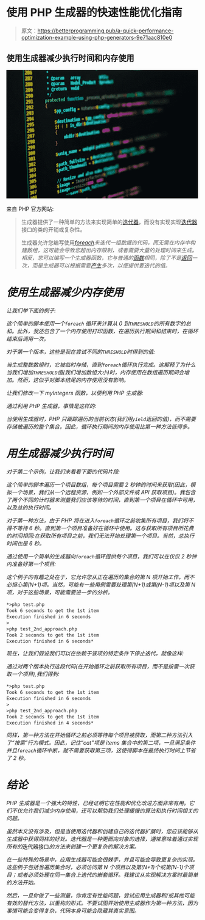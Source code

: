 # 使用 PHP 生成器的快速性能优化指南

> 原文：<https://betterprogramming.pub/a-quick-performance-optimization-example-using-php-generators-9e71aac810e0>

## 使用生成器减少执行时间和内存使用

![](img/3d96ece3e31258bb91abcfd279205626.png)

来自 PHP 官方网站:

> 生成器提供了一种简单的方法来实现简单的[迭代器](https://www.php.net/manual/en/language.oop5.iterations.php)，而没有实现实现[迭代器](https://www.php.net/manual/en/class.iterator.php)接口的类的开销或复杂性。
> 
> 生成器允许您编写使用[*foreach*](https://www.php.net/manual/en/control-structures.foreach.php)*来迭代一组数据的代码，而无需在内存中构建数组，这可能会导致您超出内存限制，或者需要大量的处理时间来生成。相反，您可以编写一个生成器函数，它与普通的[函数](https://www.php.net/manual/en/functions.user-defined.php)相同，除了不是[返回](https://www.php.net/manual/en/functions.returning-values.php)一次，而是生成器可以根据需要[产生](https://www.php.net/manual/en/language.generators.syntax.php#control-structures.yield)多次，以便提供要迭代的值。*

# *使用生成器减少内存使用*

*让我们举下面的例子:*

*这个简单的脚本使用一个`foreach` 循环来计算从 0 到`THRESHOLD`的所有数字的总和。此外，我还包含了一个内存使用打印函数，在遍历执行期间和结束时，在循环结束后调用一次。*

*对于第一个版本，这些是我在尝试不同的`THRESHOLD`时得到的值:*

*当生成整数数组时，它被临时存储，直到`foreach`循环执行完成。这解释了为什么当我们增加`THRESHOLD`值(我们增加数组大小)时，内存使用在数组遍历期间会增加。然而，这似乎对脚本结尾的内存使用没有影响。*

*让我们修改一下 *myIntegers* 函数，以便利用 PHP 生成器:*

*通过利用 PHP 生成器，事情是这样的:*

*当使用生成器时，PHP 只跟踪遍历的当前状态(我们用`yield`返回的值)，而不需要存储被遍历的整个集合。因此，循环执行期间的内存使用比第一种方法低得多。*

# ***用生成器减少执行时间***

*对于第二个示例，让我们来看看下面的代码片段:*

*这个简单的脚本遍历一个项目数组，每个项目需要 2 秒钟的时间来获取(因此，模拟一个场景，我们从一个远程资源，例如一个外部文件或 API 获取项目)。我包含了两个不同的计时器来测量我们应该等待的时间，直到第一个项目在循环中可用，以及总的执行时间。*

*对于第一种方法，由于 PHP 将在进入`foreach`循环之前收集所有项目，我们将不得不等待 6 秒。直到第一个项目准备好在循环中使用。这与获取所有项目所花费的时间相同:在获取所有项目之前，我们无法开始处理第一个项目。当然，总执行时间也是 6 秒。*

*通过使用一个简单的生成器向`foreach`循环提供每个项目，我们可以在仅仅 2 秒钟内准备好第一个项目:*

*这个例子的有趣之处在于，它允许您从正在遍历的集合的第 N 项开始工作，而不必担心第(N+1)项。当然，可能有一些用例需要处理第(N+1)或第(N-1)项以及第 N 项，对于这些场景，可能需要进一步的分析。*

```
*>php test.php
Took 6 seconds to get the 1st item
Execution finished in 6 seconds
>
>php test_2nd_approach.php
Took 2 seconds to get the 1st item
Execution finished in 6 seconds*
```

*现在，让我们假设我们可以在依赖于该项的特定条件下停止迭代，就像这样:*

*通过对两个版本执行这段代码(在开始循环之前获取所有项目，而不是按需一次获取一个项目),我们得到:*

```
*>php test.php
Took 6 seconds to get the 1st item
Execution finished in 6 seconds
>
>php test_2nd_approach.php
Took 2 seconds to get the 1st item
Execution finished in 4 seconds*
```

*同样，第一种方法在开始循环之前必须等待每个项目被获取，而第二种方法引入了“按需”行为模式。因此，记住“cat”项是 items 集合中的第二项，一旦满足条件并且`foreach`循环中断，就不需要获取第三项，这使得脚本在最终执行时间上节省了 2 秒。*

# *结论*

*PHP 生成器是一个强大的特性，已经证明它在性能和优化改进方面非常有用。它们不仅允许我们减少内存使用，还可以帮助我们处理缓慢的算法和执行时间相关的问题。*

*虽然本文没有涉及，但是当使用迭代器和创建自己的迭代器扩展时，您应该能够从生成器中获得同样的好处。迭代器是一种更面向对象的选择，通常意味着通过实现所有的*迭代器接口*的方法来创建一个更复杂的解决方案。*

*在一些特殊的场景中，应用生成器可能会很棘手，并且可能会导致更复杂的实现。这些例子包括当遍历集合时，必须访问第 N 个项目以及第(N+1)个或第(N-1)个项目；或者必须处理在同一集合上迭代的嵌套循环。我建议从实现解决方案时最简单的方法开始。*

*然后，一旦你做了一些测量，你肯定有性能问题，尝试应用生成器和/或其他可能有效的替代方法，以重构的形式。不要试图开始使用生成器作为第一种方法，因为事情可能会变得复杂，代码本身可能会隐藏其真实意图。*